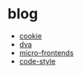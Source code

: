 # blog
- [cookie](./cookie.md)
- [dva](./dva.md)
- [micro-frontends](./micro-frontends.md)
- [code-style](./code-style.md)
